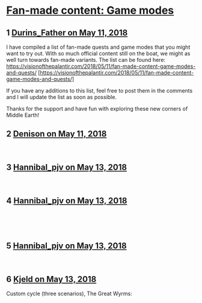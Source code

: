 # [Fan-made content: Game modes](https://community.fantasyflightgames.com/topic/275721-fan-made-content-game-modes/)

## 1 [Durins_Father on May 11, 2018](https://community.fantasyflightgames.com/topic/275721-fan-made-content-game-modes/?do=findComment&comment=3327216)

I have compiled a list of fan-made quests and game modes that you might want to try out. With so much official content still on the boat, we might as well turn towards fan-made variants. The list can be found here: https://visionofthepalantir.com/2018/05/11/fan-made-content-game-modes-and-quests/ [https://visionofthepalantir.com/2018/05/11/fan-made-content-game-modes-and-quests/]

If you have any additions to this list, feel free to post them in the comments and I will update the list as soon as possible.

Thanks for the support and have fun with exploring these new corners of Middle Earth!

## 2 [Denison on May 11, 2018](https://community.fantasyflightgames.com/topic/275721-fan-made-content-game-modes/?do=findComment&comment=3327244)

 

## 3 [Hannibal_pjv on May 13, 2018](https://community.fantasyflightgames.com/topic/275721-fan-made-content-game-modes/?do=findComment&comment=3329641)

 

## 4 [Hannibal_pjv on May 13, 2018](https://community.fantasyflightgames.com/topic/275721-fan-made-content-game-modes/?do=findComment&comment=3329646)

 

 

## 5 [Hannibal_pjv on May 13, 2018](https://community.fantasyflightgames.com/topic/275721-fan-made-content-game-modes/?do=findComment&comment=3329647)

 

## 6 [Kjeld on May 13, 2018](https://community.fantasyflightgames.com/topic/275721-fan-made-content-game-modes/?do=findComment&comment=3330281)

Custom cycle (three scenarios), The Great Wyrms:

 

